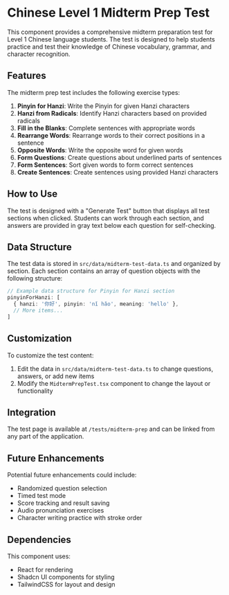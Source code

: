 # Chinese Level 1 Midterm Prep Test

This component provides a comprehensive midterm preparation test for Level 1 Chinese language students. The test is designed to help students practice and test their knowledge of Chinese vocabulary, grammar, and character recognition.

## Features

The midterm prep test includes the following exercise types:

1. **Pinyin for Hanzi**: Write the Pinyin for given Hanzi characters
2. **Hanzi from Radicals**: Identify Hanzi characters based on provided radicals
3. **Fill in the Blanks**: Complete sentences with appropriate words
4. **Rearrange Words**: Rearrange words to their correct positions in a sentence
5. **Opposite Words**: Write the opposite word for given words
6. **Form Questions**: Create questions about underlined parts of sentences
7. **Form Sentences**: Sort given words to form correct sentences
8. **Create Sentences**: Create sentences using provided Hanzi characters

## How to Use

The test is designed with a "Generate Test" button that displays all test sections when clicked. Students can work through each section, and answers are provided in gray text below each question for self-checking.

## Data Structure

The test data is stored in `src/data/midterm-test-data.ts` and organized by section. Each section contains an array of question objects with the following structure:

```typescript
// Example data structure for Pinyin for Hanzi section
pinyinForHanzi: [
  { hanzi: '你好', pinyin: 'nǐ hǎo', meaning: 'hello' },
  // More items...
]
```

## Customization

To customize the test content:

1. Edit the data in `src/data/midterm-test-data.ts` to change questions, answers, or add new items
2. Modify the `MidtermPrepTest.tsx` component to change the layout or functionality

## Integration

The test page is available at `/tests/midterm-prep` and can be linked from any part of the application.

## Future Enhancements

Potential future enhancements could include:

- Randomized question selection
- Timed test mode
- Score tracking and result saving
- Audio pronunciation exercises
- Character writing practice with stroke order

## Dependencies

This component uses:

- React for rendering
- Shadcn UI components for styling
- TailwindCSS for layout and design 